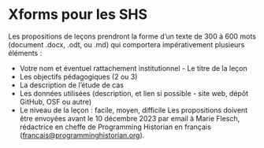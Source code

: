 # Xforms pour les SHS

Les propositions de leçons prendront la forme d’un texte de 300 à 600 mots (document .docx, .odt, ou .md) qui comportera impérativement plusieurs éléments :
- Votre nom et éventuel rattachement institutionnel - Le titre de la leçon
- Les objectifs pédagogiques (2 ou 3)
- La description de l’étude de cas
- Les données utilisées (description, et lien si possible - site web, dépôt GitHub, OSF ou autre)
- Le niveau de la leçon : facile, moyen, difficile
Les propositions doivent être envoyées avant le 10 décembre 2023 par email à Marie Flesch, rédactrice en cheffe de Programming Historian en français (francais@programminghistorian.org).



